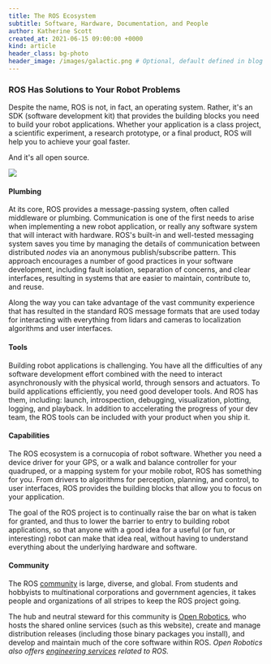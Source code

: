 ```yaml
---
title: The ROS Ecosystem
subtitle: Software, Hardware, Documentation, and People
author: Katherine Scott
created_at: 2021-06-15 09:00:00 +0000
kind: article
header_class: bg-photo
header_image: /images/galactic.png # Optional, default defined in blog layout
---
```


### ROS Has Solutions to Your Robot Problems

Despite the name, ROS is not, in fact, an operating system. Rather, it's an SDK
(software development kit) that provides the building blocks you need to build
your robot applications.
Whether your application is a class project, a scientific experiment, a
research prototype, or a final product, ROS will help you to achieve your goal
faster.

And it's all open source.

<div class="image-large">
  <img src="/images/ros-equation.svg" />
</div>

#### Plumbing

At its core, ROS provides a message-passing system, often called middleware or plumbing.
Communication is one of the first needs to arise when implementing a new robot
application, or really any software system that will interact with hardware.
ROS's built-in and well-tested messaging system saves you time by managing the
details of communication between distributed *nodes* via an anonymous
publish/subscribe pattern.
This approach encourages a number of good practices in your software
development, including fault isolation, separation of concerns, and clear
interfaces, resulting in systems that are easier to maintain, contribute to,
and reuse.

Along the way you can take advantage of the vast community experience that has
resulted in the standard ROS message formats that are used today for
interacting with everything from lidars and cameras to localization algorithms
and user interfaces.

#### Tools

Building robot applications is challenging.
You have all the difficulties of any software development effort combined with
the need to interact asynchronously with the physical world, through sensors
and actuators.
To build applications efficiently, you need good developer tools.
And ROS has them, including: launch, introspection, debugging, visualization,
plotting, logging, and playback.
In addition to accelerating the progress of your dev team, the ROS tools can be
included with your product when you ship it.

#### Capabilities

The ROS ecosystem is a cornucopia of robot software.
Whether you need a device driver for your GPS, or a walk and balance controller
for your quadruped, or a mapping system for your mobile robot, ROS has
something for you.
From drivers to algorithms for perception, planning, and control, to user
interfaces, ROS provides the building blocks that allow you to focus on your
application.

The goal of the ROS project is to continually raise the bar on what is taken
for granted, and thus to lower the barrier to entry to building robot
applications, so that anyone with a good idea for a useful (or fun, or
interesting) robot can make that idea real, without having to understand
everything about the underlying hardware and software.


#### Community

The ROS [community](/blog/community) is large, diverse, and global.
From students and hobbyists to multinational corporations and government
agencies, it takes people and organizations of all stripes to keep the ROS
project going.

The hub and neutral steward for this community is [Open
Robotics](https://www.openrobotics.org), who hosts the shared online services
(such as this website), create and manage distribution releases (including
those binary packages you install), and develop and maintain much of the core
software within ROS.
*Open Robotics also offers [engineering
services](https://www.openrobotics.org/solutions) related to ROS.*




<!--div id="blog-image-slider" class="owl-carousel owl-theme">
  <img class="item" src="/images/robot-face.png" />
  <img class="item" src="/images/robot.png" />
  <img class="item" src="/images/drone.png" />
</div-->

